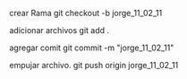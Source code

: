 crear Rama
git checkout -b jorge_11_02_11

adicionar archivos
git add .

agregar comit
git commit -m "jorge_11_02_11"

empujar archivo.
git push origin jorge_11_02_11

